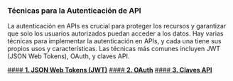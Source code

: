 ### **Técnicas para la Autenticación de API**

La autenticación en APIs es crucial para proteger los recursos y garantizar que solo los usuarios autorizados puedan acceder a los datos. Hay varias técnicas para implementar la autenticación en APIs, y cada una tiene sus propios usos y características. Las técnicas más comunes incluyen JWT (JSON Web Tokens), OAuth, y claves API.

[#### **1. JSON Web Tokens (JWT)**](/Técnicas%20de%20autenticación%20de%20API/JWT.md)
[#### **2. OAuth**](/Técnicas%20de%20autenticación%20de%20API/OAuth.md)
[#### **3. Claves API**](/Técnicas%20de%20autenticación%20de%20API/Claves%20API.md)
